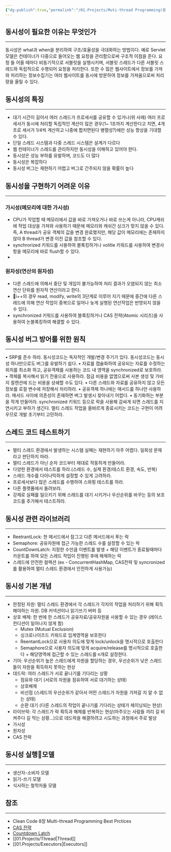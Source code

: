 ```yaml
---
{"dg-publish":true,"permalink":"/01.Projects/Muti-thread Programming(동시성)/","tags":["dev","concurrency"],"noteIcon":""}
---
```


## 동시성이 필요한 이유는 무엇인가
---
동시성은 what과 when을 분리하여 구조/효율성을 극대화하는 방법이다. 예로 Servlet 모델은 컨테이너가 다중으로 들어오는 웹 요청을 관리함으로써 구조적 이점을 준다. 요청 들 어올 때마다 비동기적으로 서블릿을 실행시키며, 서블릿 스레드가 다른 서블릿 스레드와 독립적으로 수행되어 요청을 처리한다. 또한 수 많은 웹사이트에서 정보를 가져와 처리하는 정보수집기는 여러 웹사이트를 동시에 방문하여 정보를 가져옴으로써 처리량을 올릴 수 있다.
## 동시성의 특징
---
- 대기 시간이 길어서 여러 스레드가 프로세서를 공유할 수 있거나(위 사례) 여러 프로세서가 동시에 처리할 독립적인 계산이 많은 경우(1~ 1조까지 계산한다고 치면, 4개 프로 세서가 1/4씩 계산하고 나중에 합치면된다 병렬성?)에만 성능 향상을 기대할 수 있다.
- 단일 스레드 시스템과 다중 스레드 시스템은 설계가 다르다
- 웹 컨테이너가 스레드를 관리하지만 동시성을 이해하고 있어야 한다.
- 동시성은 성능 부하를 유발하며, 코드도 더 많다
- 동시성은 복잡하다
- 동시성 버그는 재현하기 어렵고 버그로 간주되지 않을 확률이 높다
## 동시성을 구현하기 어려운 이유
---
### 가시성(메모리에 대한 가시성)
- CPU가 작업할 때 메모리에서 값을 바로 가져오거나 바로 쓰는게 아니라, CPU캐쉬에 작업 대상을 가져와 사용하기 때문에 메모리와 캐쉬간 싱크가 맞지 않을 수 있다. 즉, A thread가 공유 객체의 값을 변경 완료했지만, 해당 값이 메모리에는 존재하지 않아 B thread가 변경 이전 값을 참조할 수 있다.
- synchrorized 키워드를 사용하여 블록킹하거나 volitle 키워드를 사용하여 변경사항을 메모리에 바로 flush할 수 있다.
- 
### 원자성(연산의 원자성)
- 다른 스레드에 의해서 중단 및 개입이 불가능하여 처리 결과가 오염되지 않는 최소 연산 단위를 원자적 연산이라고 한다.
- i++의 경우 read, modify, write의 3단계로 이루어 지기 때문에 중간에 다른 스레드에 의해 연산 작업이 중복으로 일어나 늦게 실행된 연산작업은 반영되지 않을 수 있다.
- synchronized 키워드를 사용하여 블록킹하거나 CAS 전략(Atomic 시리즈)을 사용하여 논블록킹하여 해결할 수 있다. 
## 동시성 버그 방어를 위한 원칙
---
• SRP를 준수 하라. 동시성코드는 독자적인 개발/변경 주기가 있다. 동시성코드는 동시성 하나만으로도 버그를 유발하기 쉽다.
• 자료를 캡슐화하여 공유되는 자료를 수정하는 위치를 최소화 하고, 공유객체를 사용하는 코드 내 영역을 synchronized로 보호하라.
• 객체를 복사해서 읽기 전용으로 사용하라. 잠금 비용을 없앰으로써 사본 생성 및 가비지 컬렌션에 드는 비용을 상쇄할 수도 있다.
• 다른 스레드와 자료를 공유하지 않고 모든 정보를 로컬 변수에 저장해서 처리하라.
• 공유객체 하나에는 매서드를 하나만 사용하라. 매서드 사이에 의존성이 존재하면 버그 발생시 찾아내기 어렵다.
• 동기화하는 부분을 작게 만들어라. synchronized 키워드 등으로 락을 사용해 감싸게 되면 스레드를 지연시키고 부하가 생긴다.
멀티 스레드 작업을 올바르게 종료시키는 코드는 구현이 어려우므로 개발 초기부터 고민하라.
## 스레드 코드 테스트하기
---
- 멀티 스레드 환경에서 발생하는 시스템 실패는 재현하기 아주 어렵다. 일회성 문제라고 판단하지 마라.
- 멀티 스레드가 아닌 순차 코드부터 제대로 작동하게 만들어라.
- 다양한 환경에서 테스트를 하라.(스레드 수, 실제 환경/테스트 환경, 속도, 반복)
- 스레드 개수를 다이나믹하게 설정할 수 있게 고려하라.
- 프로세서보다 많은 스레드를 수행하여 스와핑 테스트를 하라.
- 다른 플랫폼에서 돌려보라.
- 강제로 실패를 일으키기 위해 스레드를 대기 시키거나 우선순위를 바꾸는 등의 보조 코드를 추가해서 테스트하라.
## 동시성 관련 라이브러리
---
- ReetrantLock: 한 메서드에서 잠그고 다른 메서드에서 푸는 락
- Semaphore: 공유자원에 접근 가능한 스레드 수를 설정할 수 있는 락
- CountDownLatch: 지정한 수만큼 이벤트를 발생 + 해당 이벤트가 종료될때마다 카운트를 하여 모든 스레드 작업이 진행된 후에 해제하는 락
- 스레드에 안전한 컬렉션 (ex - ConcurrentHashMap, CAS전략 및 syncronized를 활용하여 멀티 스레드 환경에서 안전하게 사용가능)
## 동시성 기본 개념
--- 
- 한정된 자원: 멀티 스레드 환경에서 각 스레드가 각자의 작업을 처리하기 위해 획득해야하는 자원. DB 커넥션이나 읽기쓰기 버퍼 등
- 상호 배제: 한 번에 한 스레드가 공유자료/공유자원을 사용할 수 있는 경우 (레이스 컨디션이 일어나지 않게 함)
	- Mutex (Mutual Exclusion)
	- 싱크로나이즈드 키워드로 임계영역을 보호한다
	- ReentantLock으로 사용자 의도에 맞게 lock/unlock을 명시적으로 호출한다
	- Semaphore으로 사용자 의도에 맞게 acquire/release를 명시적으로 호출한다 + 해당영역에 접근할 수 있는 스레드를 n개로 설정한다.
- 기아: 우선순위가 높은 스레드에게 자원을 할당하는 경우, 우선순위가 낮은 스레드들이 자원을 획득하지 못하는 현상
- 데드락: 여러 스레드가 서로 끝나기를 기다리는 상황
	- 점유와 대기 (서로의 자원을 점유하여 서로 대기하는 상태)
	- 상호배제
	- 비선점 (스레드의 우선순위가 같아서 어떤 스레드가 자원을 가져갈 지 알 수 없는 상태)
	- 순환 대기 (다른 스레드의 작업이 끝나기를 기다리는 상태가 체이닝되는 현상)
-  라이브락: 각 스레드가 락 획득과 해제를 반복하는 현상(마주오는 사람들 끼리 길 비켜주다 길 막는 상황...)으로 데드락을 해결하려고 시도하는 과정에서 주로 발상
- 가시성
- 원자성
- CAS 전략
## 동시성 실행모델
---
- 생산자-소비자 모델
- 읽기-쓰기 모델
- 식사하는 철학자들 모델
## 참조
---
- Clean Code 8장 Multi-thread Programming Best Prctices
- [CAS 전략](http://tutorials.jenkov.com/java-concurrency/compare-and-swap.html)
- [Countdown Latch](https://velog.io/@sa1341/CountDownLatch-%ED%81%B4%EB%9%98%EC%84%A4)
- [[01.Projects/Thread\|Thread]]
- [[01.Projects/Executors\|Executors]]
